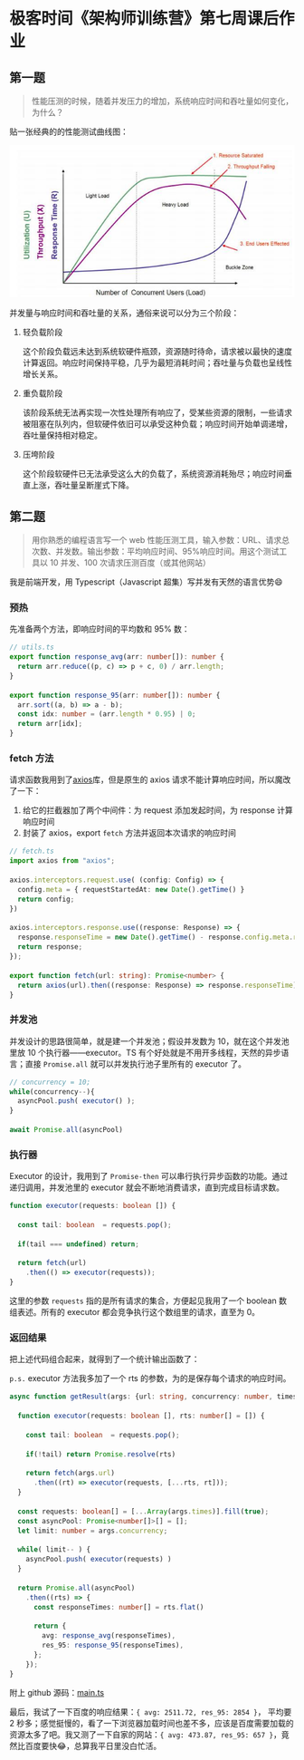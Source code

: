 # 极客时间《架构师训练营》第七周课后作业

## 第一题

> 性能压测的时候，随着并发压力的增加，系统响应时间和吞吐量如何变化，为什么？

贴一张经典的的性能测试曲线图：

![性能测试曲线][1]

并发量与响应时间和吞吐量的关系，通俗来说可以分为三个阶段：

1. 轻负载阶段

    这个阶段负载远未达到系统软硬件瓶颈，资源随时待命，请求被以最快的速度计算返回。响应时间保持平稳，几乎为最短消耗时间；吞吐量与负载也呈线性增长关系。

2. 重负载阶段

    该阶段系统无法再实现一次性处理所有响应了，受某些资源的限制，一些请求被阻塞在队列内，但软硬件依旧可以承受这种负载；响应时间开始单调递增，吞吐量保持相对稳定。

3. 压垮阶段

    这个阶段软硬件已无法承受这么大的负载了，系统资源消耗殆尽；响应时间垂直上涨，吞吐量呈断崖式下降。

## 第二题

> 用你熟悉的编程语言写一个 web 性能压测工具，输入参数：URL、请求总次数、并发数。输出参数：平均响应时间、95%响应时间。用这个测试工具以 10 并发、100 次请求压测百度（或其他网站）

我是前端开发，用 Typescript（Javascript 超集）写并发有天然的语言优势😄

### 预热

先准备两个方法，即响应时间的平均数和 95% 数：

```typescript
// utils.ts
export function response_avg(arr: number[]): number {
  return arr.reduce((p, c) => p + c, 0) / arr.length;
}

export function response_95(arr: number[]): number {
  arr.sort((a, b) => a - b);
  const idx: number = (arr.length * 0.95) | 0;
  return arr[idx];
}
```

### fetch 方法

请求函数我用到了[axios][2]库，但是原生的 axios 请求不能计算响应时间，所以魔改了一下：

1. 给它的拦截器加了两个中间件：为 request 添加发起时间，为 response 计算响应时间
2. 封装了 axios，export `fetch` 方法并返回本次请求的响应时间

```typescript
// fetch.ts
import axios from "axios";

axios.interceptors.request.use( (config: Config) => {
  config.meta = { requestStartedAt: new Date().getTime() }
  return config;
})

axios.interceptors.response.use((response: Response) => {
  response.responseTime = new Date().getTime() - response.config.meta.requestStartedAt;
  return response;
});

export function fetch(url: string): Promise<number> {
  return axios(url).then((response: Response) => response.responseTime);
}
```

### 并发池

并发设计的思路很简单，就是建一个并发池；假设并发数为 10，就在这个并发池里放 10 个执行器——executor。TS 有个好处就是不用开多线程，天然的异步语言；直接 `Promise.all` 就可以并发执行池子里所有的 executor 了。

```typescript
// concurrency = 10;
while(concurrency--){
  asyncPool.push( executor() );
}

await Promise.all(asyncPool)
```

### 执行器

Executor 的设计，我用到了 `Promise-then` 可以串行执行异步函数的功能。通过递归调用，并发池里的 executor 就会不断地消费请求，直到完成目标请求数。

```typescript
function executor(requests: boolean []) {

  const tail: boolean  = requests.pop();

  if(tail === undefined) return;

  return fetch(url)
    .then(() => executor(requests));
}
```

这里的参数 `requests` 指的是所有请求的集合，方便起见我用了一个 boolean 数组表述。所有的 executor 都会竞争执行这个数组里的请求，直至为 0。

### 返回结果

把上述代码组合起来，就得到了一个统计输出函数了：

`p.s.` executor 方法我多加了一个 rts 的参数，为的是保存每个请求的响应时间。

```typescript
async function getResult(args: {url: string, concurrency: number, times: number}) {

  function executor(requests: boolean [], rts: number[] = []) {

    const tail: boolean  = requests.pop();

    if(!tail) return Promise.resolve(rts)

    return fetch(args.url)
      .then((rt) => executor(requests, [...rts, rt]));
  }

  const requests: boolean[] = [...Array(args.times)].fill(true);
  const asyncPool: Promise<number[]>[] = [];
  let limit: number = args.concurrency;

  while( limit-- ) {
    asyncPool.push( executor(requests) )
  }

  return Promise.all(asyncPool)
    .then((rts) => {
      const responseTimes: number[] = rts.flat()

      return {
        avg: response_avg(responseTimes),
        res_95: response_95(responseTimes),
      };
    });
}
```

附上 github 源码：[main.ts][3]

最后，我试了一下百度的响应结果：`{ avg: 2511.72, res_95: 2854 }`， 平均要 2 秒多；感觉挺慢的，看了一下浏览器加载时间也差不多，应该是百度需要加载的资源太多了吧。我又测了一下自家的网站：`{ avg: 473.87, res_95: 657 }`，竟然比百度要快😂，总算我平日里没白忙活。

[1]: ./img/concurrent.png
[2]: https://github.com/axios/axios
[3]: https://github.com/an-Onion/architect-camp/blob/master/chapter%206/src/main.ts
